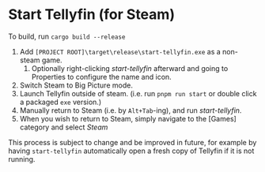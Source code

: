 # Start Tellyfin (for Steam)

To build, run `cargo build --release`

1. Add `[PROJECT ROOT]\target\release\start-tellyfin.exe` as a non-steam game.
	1. Optionally right-clicking *start-tellyfin* afterward and going to Properties to configure the name and icon.
2. Switch Steam to Big Picture mode.
2. Launch Tellyfin outside of steam. (i.e. run `pnpm run start` or double click a packaged `exe` version.)
3. Manually return to Steam (i.e. by `Alt+Tab`-ing), and run *start-tellyfin*.
4. When you wish to return to Steam, simply navigate to the [Games] category and select *Steam*

This process is subject to change and be improved in future, for example by having `start-tellyfin` automatically open a fresh copy of Tellyfin if it is not running.